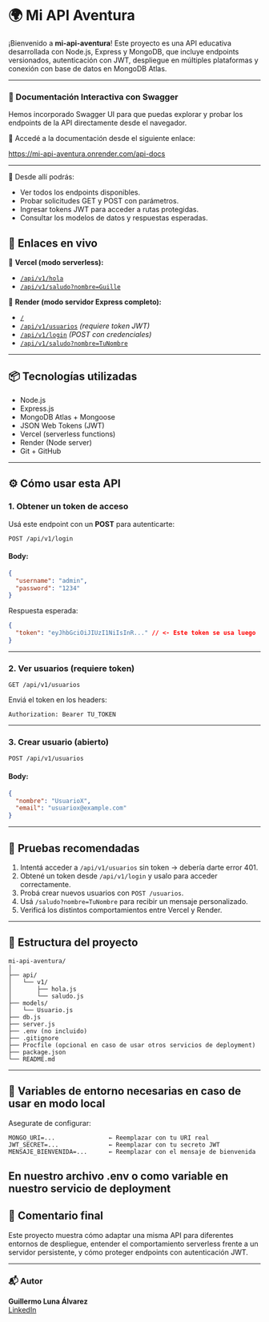 # 🌍 Mi API Aventura

¡Bienvenido a **mi-api-aventura**! Este proyecto es una API educativa desarrollada con Node.js, Express y MongoDB, que incluye endpoints versionados, autenticación con JWT, despliegue en múltiples plataformas y conexión con base de datos en MongoDB Atlas.

---

### 📘 Documentación Interactiva con Swagger

Hemos incorporado Swagger UI para que puedas explorar y probar los endpoints de la API directamente desde el navegador.

🔗 Accedé a la documentación desde el siguiente enlace:

https://mi-api-aventura.onrender.com/api-docs

---

🧪 Desde allí podrás:

- Ver todos los endpoints disponibles.
- Probar solicitudes GET y POST con parámetros.
- Ingresar tokens JWT para acceder a rutas protegidas.
- Consultar los modelos de datos y respuestas esperadas.


## 🚀 Enlaces en vivo

🔹 **Vercel (modo serverless):**
- [`/api/v1/hola`](https://mi-api-aventura.vercel.app/api/v1/hola)  
- [`/api/v1/saludo?nombre=Guille`](https://mi-api-aventura.vercel.app/api/v1/saludo?nombre=Guille)

🔹 **Render (modo servidor Express completo):**
- [`/`](https://mi-api-aventura.onrender.com)  
- [`/api/v1/usuarios`](https://mi-api-aventura.onrender.com/api/v1/usuarios) *(requiere token JWT)*  
- [`/api/v1/login`](https://mi-api-aventura.onrender.com/api/v1/login) *(POST con credenciales)*  
- [`/api/v1/saludo?nombre=TuNombre`](https://mi-api-aventura.onrender.com/api/v1/saludo?nombre=TuNombre)

---

## 📦 Tecnologías utilizadas

- Node.js
- Express.js
- MongoDB Atlas + Mongoose
- JSON Web Tokens (JWT)
- Vercel (serverless functions)
- Render (Node server)
- Git + GitHub

---

## ⚙️ Cómo usar esta API

### 1. Obtener un token de acceso
Usá este endpoint con un **POST** para autenticarte:

```
POST /api/v1/login
```

#### Body:
```json
{
  "username": "admin",
  "password": "1234"
}
```

Respuesta esperada:

```json
{
  "token": "eyJhbGciOiJIUzI1NiIsInR..." // <- Este token se usa luego
}
```

---

### 2. Ver usuarios (requiere token)

```
GET /api/v1/usuarios
```

Enviá el token en los headers:

```
Authorization: Bearer TU_TOKEN
```

---

### 3. Crear usuario (abierto)

```
POST /api/v1/usuarios
```

#### Body:
```json
{
  "nombre": "UsuarioX",
  "email": "usuariox@example.com"
}
```

---

## 🧪 Pruebas recomendadas

1. Intentá acceder a `/api/v1/usuarios` sin token → debería darte error 401.
2. Obtené un token desde `/api/v1/login` y usalo para acceder correctamente.
3. Probá crear nuevos usuarios con `POST /usuarios`.
4. Usá `/saludo?nombre=TuNombre` para recibir un mensaje personalizado.
5. Verificá los distintos comportamientos entre Vercel y Render.

---

## 📂 Estructura del proyecto

```
mi-api-aventura/
│
├── api/
│   └── v1/
│       ├── hola.js
│       └── saludo.js
├── models/
│   └── Usuario.js
├── db.js
├── server.js
├── .env (no incluido)
├── .gitignore
├── Procfile (opcional en caso de usar otros servicios de deployment)
├── package.json
└── README.md
```

---

## 🔐 Variables de entorno necesarias en caso de usar en modo local

Asegurate de configurar:

```
MONGO_URI=...               ← Reemplazar con tu URI real
JWT_SECRET=...              ← Reemplazar con tu secreto JWT
MENSAJE_BIENVENIDA=...      ← Reemplazar con el mensaje de bienvenida
```

En nuestro archivo .env o como variable en nuestro servicio de deployment
---

## 💬 Comentario final

Este proyecto muestra cómo adaptar una misma API para diferentes entornos de despliegue, entender el comportamiento serverless frente a un servidor persistente, y cómo proteger endpoints con autenticación JWT.

---

### 📬 Autor

**Guillermo Luna Álvarez**  
[LinkedIn]((https://www.linkedin.com/in/guillermo-luna-alvarez-419782252/))
